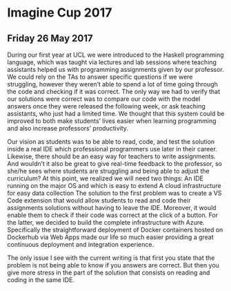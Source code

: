 # Imagine Cup 2017
## Friday 26 May 2017
During our first year at UCL we were introduced to the Haskell programming language, which was taught via lectures and lab sessions where teaching assistants helped us with programming assignments given by our professor. We could rely on the TAs to answer specific questions if we were struggling,  however they weren’t able to spend a lot of time going through the code and checking if it was correct. The only way we had to verify that our solutions were correct was to compare our code with the model answers once they were released the following week, or ask teaching assistants, who just had a limited time. We thought that this system could be improved to both make students’ lives easier when learning programming and also increase professors’ productivity. 
 
Our vision as students was to be able to read, code, and test the solution inside a real IDE which professional programmers use later in their career. Likewise, there should be an easy way for teachers to write assignments. And wouldn’t it also be great to give real-time feedback to the professor, so she/he sees where students are struggling and being able to adjust the curriculum?
At this point, we realized we will need two things:
An IDE running on the major OS and which is easy to extend
A cloud infrastructure for easy data collection
The solution to the first problem was to create a VS Code extension that would allow students to read and code their assignments solutions without having to leave the IDE. Moreover, it would enable them to check if their code was correct at the click of a button. 
For the latter, we decided to build the complete infrastructure with Azure. Specifically the straightforward deployment of Docker containers hosted on Dockerhub via Web Apps made our life so much easier providing a great continuous deployment and integration experience.
 
 
 
 
The only issue I see with the current writing is that first you state that the problem is not being able to know if you answers are correct. But then you give more stress in the part of the solution that consists on reading and coding in the same IDE.
